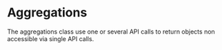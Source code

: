 # Aggregations

The aggregations class use one or several API calls to return objects non accessible via single API calls.
